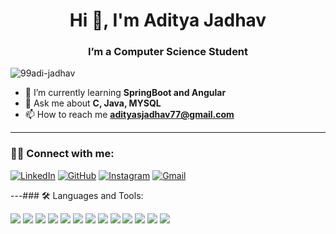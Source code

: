 <h1 align="center">Hi 👋, I'm Aditya Jadhav</h1>
<h3 align="center">I’m a Computer Science Student</h3>

<p align="left"> <img src="https://komarev.com/ghpvc/?username=99adi-jadhav&label=Profile%20views&color=0e75b6&style=flat" alt="99adi-jadhav" /> </p>

- 🌱 I’m currently learning **SpringBoot and Angular**
- 💬 Ask me about **C, Java, MYSQL**
- 📫 How to reach me **adityasjadhav77@gmail.com**

---

### 🧑‍💻 Connect with me:

[![LinkedIn](https://img.shields.io/badge/LinkedIn-blue?logo=linkedin&style=for-the-badge)](https://www.linkedin.com/in/aditya-jadhav-549063249/)
[![GitHub](https://img.shields.io/badge/GitHub-black?logo=github&style=for-the-badge)](https://github.com/99adi-jadhav)
[![Instagram](https://img.shields.io/badge/Instagram-purple?logo=instagram&style=for-the-badge)](https://www.instagram.com/the_adi_jadhav/)
[![Gmail](https://img.shields.io/badge/Gmail-red?logo=gmail&style=for-the-badge)](mailto:adityasjadhav77@gmail.com)

---### 🛠️ Languages and Tools:

<p align="left">
  <img src="https://img.shields.io/badge/HTML5-E34F26?style=for-the-badge&logo=html5&logoColor=white" />
  <img src="https://img.shields.io/badge/CSS3-1572B6?style=for-the-badge&logo=css3&logoColor=white" />
  <img src="https://img.shields.io/badge/JavaScript-F7DF1E?style=for-the-badge&logo=javascript&logoColor=black" />
  <img src="https://img.shields.io/badge/Java-007396?style=for-the-badge&logo=java&logoColor=white" />
  <img src="https://img.shields.io/badge/Spring%20Boot-6DB33F?style=for-the-badge&logo=springboot&logoColor=white" />
  <img src="https://img.shields.io/badge/MongoDB-47A248?style=for-the-badge&logo=mongodb&logoColor=white" />
  <img src="https://img.shields.io/badge/MySQL-4479A1?style=for-the-badge&logo=mysql&logoColor=white" />
  <img src="https://img.shields.io/badge/Postman-FF6C37?style=for-the-badge&logo=postman&logoColor=white" />
  <img src="https://img.shields.io/badge/Linux-FCC624?style=for-the-badge&logo=linux&logoColor=black" />
  <img src="https://img.shields.io/badge/Git-F05032?style=for-the-badge&logo=git&logoColor=white" />
  <img src="https://img.shields.io/badge/C-A8B9CC?style=for-the-badge&logo=c&logoColor=white" />
  <img src="https://img.shields.io/badge/C++-00599C?style=for-the-badge&logo=c%2B%2B&logoColor=white" />
  <img src="https://img.shields.io/badge/Visual%20Studio%20Code-007ACC?style=for-the-badge&logo=visualstudiocode&logoColor=white" />
</p>
